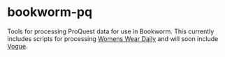 # bookworm-pq
Tools for processing ProQuest data for use in Bookworm. This currently includes scripts for processing [Womens Wear Daily](http://www.proquest.com/products-services/www.html) and will soon include [Vogue](http://www.proquest.com/products-services/vogue_archive.html). 
